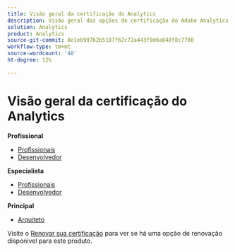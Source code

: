 ```yaml
---
title: Visão geral da certificação do Analytics
description: Visão geral das opções de certificação do Adobe Analytics
solution: Analytics
product: Analytics
source-git-commit: 8e1eb997b2b5187f62c72a443f9d6a848f8c7708
workflow-type: tm+mt
source-wordcount: '40'
ht-degree: 12%

---
```


# Visão geral da certificação do Analytics

**Profissional**

* [Profissionais](/help/certifications/aa/aa-p-business.md) <!--AD0-E212-->
* [Desenvolvedor](/help/certifications/aa/aa-p-developer.md) <!--AD0-E213-->

**Especialista**

* [Profissionais](/help/certifications/aa/aa-e-business.md) <!--AD0-E208-->
* [Desenvolvedor](/help/certifications/aa/aa-e-developer.md) <!--AD0-E209-->

**Principal**

* [Arquiteto](/help/certifications/aa/aa-m-architect.md) <!--AD0-E207-->

Visite o [Renovar sua certificação](/help/certifications/renew.md) para ver se há uma opção de renovação disponível para este produto.
